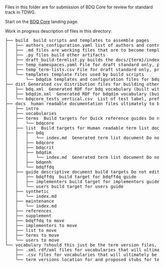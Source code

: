 Files in this folder are for submission of BDQ Core for review for standard track in TDWG.

Start on the [BDQ Core](https://github.com/tdwg/bdq/blob/master/tg2/_review/index.md) landing page.


Work in progress description of files in this directory: 

<pre>
├── build  build scripts and templates to assemble pages
│   ├── authors_configuration.yaml list of authors and contributors used by build scripts
│   ├── .md files are working files that are to become templates but are not yet
│   ├── .py files build other artifacts
│   ├── draft_build-termlist.py builds the docs/{term}/index.md files and dist/{term}.xml files from templates, builds for draft standard
│   ├── temp_namespaces.yaml File for draft standard only, provides metadata for build scripts that comes from rs.tdwg.org for approved standards
│   ├── temp_term-lists.csv File for draft standard only, provides metadata for build scripts that comes from rs.tdwg.org for approved standards
│   └── templates template files used by build scripts 
│       └── bdqdim templates and configuration files for bdqdim 
├── dist Generated csv distribution files for building other artifacts
│   ├── bdq.xml  Generated RDF for bdq vocabulary (built with draft_build-termlist.py)
│   ├── bdqdim.xml  Generated RDF for bdqdim vocabulary (built with draft_build-termlist.py)
│   └── bdqcore_tests_vertical.csv  List of test label, prefLabel, and fully qualified name, purpose?
├── docs  human readable documentation files ultimately to be built from files in build
│   ├── intro 
│   ├── vocabularies
│   ├── terms  Build targets for Quick reference guides Do not edit here
│   │   └── bdqcore
│   ├── list  Build targets for Human readable term list documents Do not edit here
│   │   ├── bdq
│   │   │   └── index.md  Generated term list document Do not edit.
│   │   ├── bdqcore
│   │   ├── bdqcrit
│   │   ├── bdqdim
│   │   │   └── index.md  Generated term list document Do not edit.
│   │   ├── bdqenh
│   │   └── bdqffdq
│   ├── guide descriptive document build targets Do not edit here 
│   │   ├── bdqffdq  build target for bdqffdq guide
│   │   ├── implementers build target for implementors guide
│   │   └── users build target for users guide
│   ├── synthetic
│   │   └── index.md
│   ├── maintenance
│   │   └── index.md
│   ├── references
│   ├── supplement
│   ├── bdqffdq to move
│   ├── implementers to move
│   ├── list to move
│   ├── terms to move
│   └── users to move
└── vocabulary ?should this just be the term version files, or do the deriviative vocabulary csv, xml, owl files go here?
    ├── .xml rdf/xml files for vocabularies that will ultimately be deriviatives of term-version files ** Copy updates to here, DO NOT EDIT HERE **
    ├── .csv files for vocabularies that will ultimately be deriviatives of term-version files ** Copy updates to here, DO NOT EDIT HERE ** 
    └── term_versions location for and proposed stubs for term-version files to which lines are only appended from which vocabulary artifacts will be built.
</pre>

